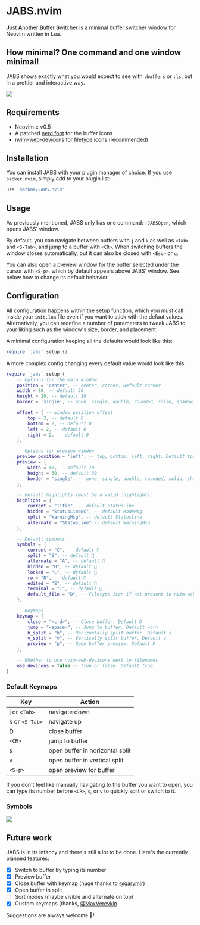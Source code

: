 # JABS.nvim


**J**ust **A**nother **B**uffer **S**witcher is a minimal buffer switcher window for Neovim written in Lua.

## How minimal? One command and one window minimal!

JABS shows exactly what you would expect to see with `:buffers` or `:ls`, but in a prettier and interactive way.

![](https://raw.githubusercontent.com/matbme/JABS.nvim/main/screenshots/JABS_demo.gif)

## Requirements

- Neovim ≥ v0.5
- A patched [nerd font](https://www.nerdfonts.com/) for the buffer icons
- [nvim-web-devicons](https://github.com/kyazdani42/nvim-web-devicons) for filetype icons (recommended)

## Installation

You can install JABS with your plugin manager of choice. If you use `packer.nvim`, simply add to your plugin list:

```lua
use 'matbme/JABS.nvim'
```

## Usage

As previously mentioned, JABS only has one command: `:JABSOpen`, which opens JABS' window.

By default, you can navigate between buffers with `j` and `k` as well as `<Tab>` and `<S-Tab>`, and jump to a buffer with `<CR>`. When switching buffers the window closes automatically, but it can also be closed with `<Esc>` or `q`.

You can also open a preview window for the buffer selected under the cursor with `<S-p>`, which by default appears above JABS' window. See below how to change its default behavior.

## Configuration

All configuration happens within the setup function, which you *must* call inside your `init.lua` file even if you want to stick with the defaut values. Alternatively, you can redefine a number of parameters to tweak JABS to your liking such as the window's size, border, and placement.

A minimal configuration keeping all the defaults would look like this:

```lua
require 'jabs'.setup {}
```

A more complex config changing every default value would look like this:

```lua
require 'jabs'.setup {
    -- Options for the main window
    position = 'center', -- center, corner. Default corner
    width = 80, -- default 50
    height = 20, -- default 10
    border = 'single', -- none, single, double, rounded, solid, shadow, (or an array or chars). Default shadow

    offset = { -- window position offset
        top = 2, -- default 0
        bottom = 2, -- default 0
        left = 2, -- default 0
        right = 2, -- default 0
    },

    -- Options for preview window
    preview_position = 'left', -- top, bottom, left, right. Default top
    preview = {
        width = 40, -- default 70
        height = 60, -- default 30
        border = 'single', -- none, single, double, rounded, solid, shadow, (or an array or chars). Default double
    },

    -- Default highlights (must be a valid :highlight)
    highlight = {
        current = "Title", -- default StatusLine
        hidden = "StatusLineNC", -- default ModeMsg
        split = "WarningMsg", -- default StatusLine
        alternate = "StatusLine" -- default WarningMsg
    },

    -- Default symbols
    symbols = {
        current = "C", -- default 
        split = "S", -- default 
        alternate = "A", -- default 
        hidden = "H", -- default ﬘
        locked = "L", -- default 
        ro = "R", -- default 
        edited = "E", -- default 
        terminal = "T", -- default 
        default_file = "D", -- Filetype icon if not present in nvim-web-devicons. Default 
    },

    -- Keymaps
    keymap = {
        close = "<c-d>", -- Close buffer. Default D
        jump = "<space>", -- Jump to buffer. Default <cr>
        h_split = "h", -- Horizontally split buffer. Default s
        v_split = "v", -- Vertically split buffer. Default v
        preview = "p", -- Open buffer preview. Default P
    },

    -- Whether to use nvim-web-devicons next to filenames
    use_devicons = false -- true or false. Default true
}
```

### Default Keymaps

| Key            | Action                          |
| -------------- | ------------------------------- |
| j or `<Tab>`   | navigate down                   |
| k or `<S-Tab>` | navigate up                     |
| D              | close buffer                    |
| `<CR>`         | jump to buffer                  |
| s              | open buffer in horizontal split |
| v              | open buffer in vertical split   |
| `<S-p>`        | open preview for buffer         |

If you don't feel like manually navigating to the buffer you want to open, you can type its number before `<CR>`, `s`, or `v` to quickly split or switch to it.

### Symbols

<img src="screenshots/icons.png"/>

## Future work

JABS is in its infancy and there's still a lot to be done. Here's the currently planned features:

- [x] Switch to buffer by typing its number
- [x] Preview buffer
- [x] Close buffer with keymap (huge thanks to [@garymjr](https://github.com/garymjr))
- [x] Open buffer in split
- [ ] Sort modes (maybe visible and alternate on top)
- [x] Custom keymaps (thanks, [@MaxVerevkin](https://github.com/MaxVerevkin)

Suggestions are always welcome 🙂!

